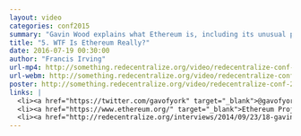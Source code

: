 ```yaml
---
layout: video
categories: conf2015
summary: "Gavin Wood explains what Ethereum is, including its unusual properties as a singular, global computer."
title: "5. WTF Is Ethereum Really?"
date: 2016-07-19 00:30:00
author: "Francis Irving"
url-mp4: http://something.redecentralize.org/video/redecentralize-conf-2015-5-wtf-is-ethereum-really-gavin-wood.mp4
url-webm: http://something.redecentralize.org/video/redecentralize-conf-2015-5-wtf-is-ethereum-really-gavin-wood.webm
poster: http://something.redecentralize.org/video/redecentralize-conf-2015-5-wtf-is-ethereum-really-gavin-wood.jpg
links: |
  <li><a href="https://twitter.com/gavofyork" target="_blank">@gavofyork on Twitter</a></li>
  <li><a href="https://www.ethereum.org/" target="_blank">Ethereum Project</a></li>
  <li><a href="http://redecentralize.org/interviews/2014/09/23/18-gavin-ethereum.html" target="_blank">Redecentralize interview with Gavin Wood (2014)</a></li>
---
```

